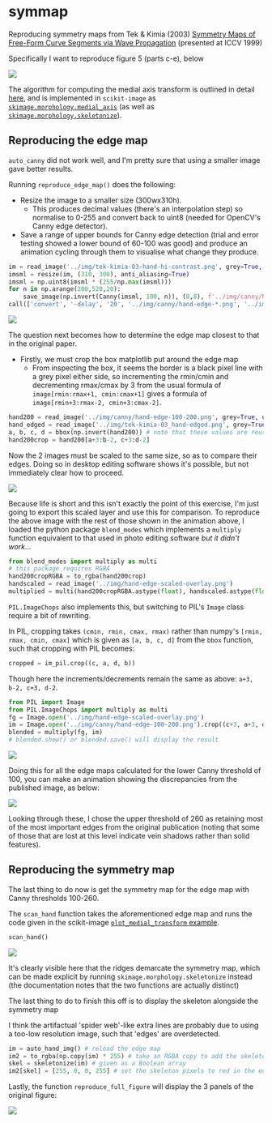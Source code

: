 # symmap
Reproducing symmetry maps from Tek &amp; Kimia (2003) [Symmetry Maps of Free-Form Curve Segments via Wave Propagation](https://doi.org/10.1023/A:1023753317008) (presented at ICCV 1999)

Specifically I want to reproduce figure 5 (parts c-e), below

![](img/tek-kimia-03_hand.png)

The algorithm for computing the medial axis transform is outlined in detail
[here](https://stackoverflow.com/a/52796778/2668831), and is implemented
in `scikit-image` as
[`skimage.morphology.medial_axis`](http://scikit-image.org/docs/dev/api/skimage.morphology.html#skimage.morphology.medial_axis)
(as well as 
[`skimage.morphology.skeletonize`](http://scikit-image.org/docs/dev/api/skimage.morphology.html#skeletonize)).

## Reproducing the edge map

`auto_canny` did not work well, and I'm pretty sure that using a smaller image gave better results.

Running `reproduce_edge_map()` does the following:

- Resize the image to a smaller size (300wx310h).
  - This produces decimal values (there's an interpolation step) so normalise to
    0-255 and convert back to uint8 (needed for OpenCV's Canny edge detector).
- Save a range of upper bounds for Canny edge detection (trial and error testing showed a lower bound
  of 60-100 was good) and produce an animation cycling through them to visualise what change they produce.

```py
im = read_image('../img/tek-kimia-03-hand-hi-contrast.png', grey=True, uint8=True)
imsml = resize(im, (310, 300), anti_aliasing=True)
imsml = np.uint8(imsml * (255/np.max(imsml)))
for n in np.arange(200,520,20):
    save_image(np.invert(Canny(imsml, 100, n)), (8,8), f'../img/canny/hand-edge-100-{n}.png')
call(['convert', '-delay', '20', '../img/canny/hand-edge-*.png', '../img/canny/hand-edge-100-anim.gif'])
```

![](img/canny/hand-edge-100-anim.gif)

The question next becomes how to determine the edge map closest to that in the original paper.

- Firstly, we must crop the box matplotlib put around the edge map
  - From inspecting the box, it seems the border is a black pixel line with a grey pixel either side, so
    incrementing the rmin/cmin and decrementing rmax/cmax by 3 from the usual formula of
    `image[rmin:rmax+1, cmin:cmax+1]` gives a formula of `image[rmin+3:rmax-2, cmin+3:cmax-2]`.

```py
hand200 = read_image('../img/canny/hand-edge-100-200.png', grey=True, uint8=True)
hand_edged = read_image('../img/tek-kimia-03_hand-edged.png', grey=True, uint8=True)
a, b, c, d = bbox(np.invert(hand200)) # note that these values are reusable
hand200crop = hand200[a+3:b-2, c+3:d-2]
```

Now the 2 images must be scaled to the same size, so as to compare their edges. Doing so in desktop editing
software shows it's possible, but not immediately clear how to proceed.

![](img/hand-edge-100-200_manual-edge-overlay.png)

Because life is short and this isn't exactly the point of this exercise, I'm just going to export this scaled
layer and use this for comparison. To reproduce the above image with the rest of those shown in the animation
above, I loaded the python package `blend_modes` which implements a `multiply` function equivalent to that used
in photo editing software _but it didn't work..._

```py
from blend_modes import multiply as multi
# this package requires RGBA
hand200cropRGBA = to_rgba(hand200crop)
handscaled = read_image('../img/hand-edge-scaled-overlay.png')
multiplied = multi(hand200cropRGBA.astype(float), handscaled.astype(float), 1.0)
```

`PIL.ImageChops` also implements this, but switching to PIL's `Image` class require a bit of rewriting.

In PIL, cropping takes `(cmin, rmin, cmax, rmax)` rather than numpy's `[rmin, rmax, cmin, cmax]` which is
given as `[a, b, c, d]` from the `bbox` function, such that cropping with PIL becomes:

```py
cropped = im_pil.crop((c, a, d, b))
```

Though here the increments/decrements remain the same as above: `a+3, b-2, c+3, d-2`.

```py
from PIL import Image
from PIL.ImageChops import multiply as multi
fg = Image.open('../img/hand-edge-scaled-overlay.png')
im = Image.open('../img/canny/hand-edge-100-200.png').crop((c+3, a+3, d-2, b-2))
blended = multiply(fg, im)
# blended.show() or blended.save() will display the result
```

![](img/demo_mult_blended.png)

Doing this for all the edge maps calculated for the lower Canny threshold of 100, you can make an animation
showing the discrepancies from the published image, as below:

![](img/canny/overlay100/hand-overlay-100-anim.gif)

Looking through these, I chose the upper threshold of 260 as retaining most of the most important edges from
the original publication (noting that some of those that are lost at this level indicate vein shadows rather
than solid features).

## Reproducing the symmetry map

The last thing to do now is get the symmetry map for the edge map with Canny thresholds 100-260.

The `scan_hand` function takes the aforementioned edge map and runs the code given in the scikit-image
[`plot_medial_transform` example](http://scikit-image.org/docs/0.10.x/auto_examples/plot_medial_transform.html).

```py
scan_hand()
```

![](img/hand-medial-transform.png)

It's clearly visible here that the ridges demarcate the symmetry map, which can be made explicit by running
`skimage.morphology.skeletonize` instead (the documentation notes that the two functions are actually distinct)

The last thing to do to finish this off is to display the skeleton alongside the symmetry map

I think the artifactual 'spider web'-like extra lines are probably due to using a too-low
resolution image, such that 'edges' are overdetected.

```py
im = auto_hand_img() # reload the edge map
im2 = to_rgba(np.copy(im) * 255) # take an RGBA copy to add the skeleton onto
skel = skeletonize(im) # given as a Boolean array
im2[skel] = [255, 0, 0, 255] # set the skeleton pixels to red in the edge map copy
```

Lastly, the function `reproduce_full_figure` will display the 3 panels of the original figure:

![](img/reproduced_figure.png)

